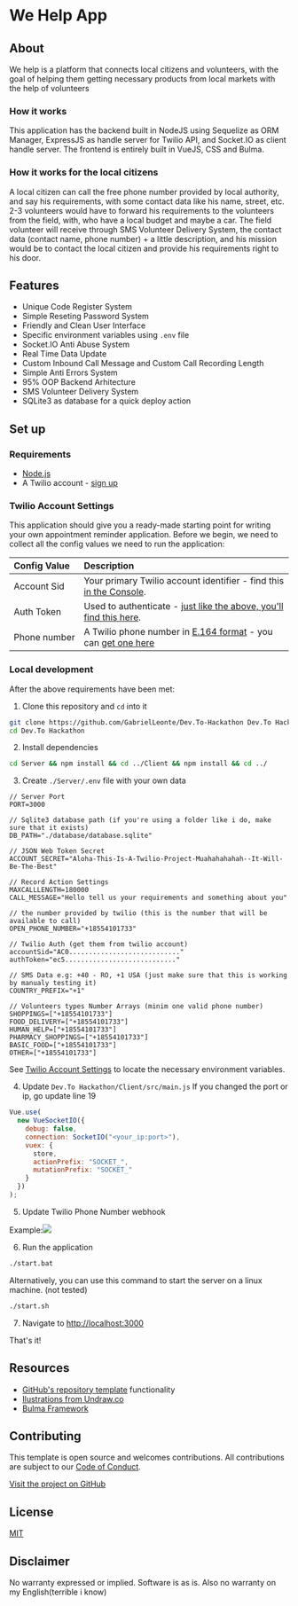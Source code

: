 # We Help App

## About

We help is a platform that connects local citizens and volunteers, with the goal of helping them getting necessary products from local markets with the help of volunteers

### How it works

This application has the backend built in NodeJS using Sequelize as ORM Manager, ExpressJS as handle server for Twilio API, and Socket.IO as client handle server.
The frontend is entirely built in VueJS, CSS and Bulma.

### How it works for the local citizens

A local citizen can call the free phone number provided by local authority, and say his requirements, with some contact data like his name, street, etc. 2-3 volunteers would have to forward his requirements to the volunteers from the field, with, who have a local budget and maybe a car. The field volunteer will receive through SMS Volunteer Delivery System, the contact data (contact name, phone number) + a little description, and his mission would be to contact the local citizen and provide his requirements right to his door.

## Features

- Unique Code Register System
- Simple Reseting Password System
- Friendly and Clean User Interface
- Specific environment variables using `.env` file
- Socket.IO Anti Abuse System
- Real Time Data Update
- Custom Inbound Call Message and Custom Call Recording Length
- Simple Anti Errors System
- 95% OOP Backend Arhitecture
- SMS Volunteer Delivery System
- SQLite3 as database for a quick deploy action

## Set up

### Requirements

- [Node.js](https://nodejs.org/)
- A Twilio account - [sign up](https://www.twilio.com/try-twilio)

### Twilio Account Settings

This application should give you a ready-made starting point for writing your
own appointment reminder application. Before we begin, we need to collect
all the config values we need to run the application:

| Config&nbsp;Value | Description                                                                                                                                                  |
| :---------------- | :----------------------------------------------------------------------------------------------------------------------------------------------------------- |
| Account&nbsp;Sid  | Your primary Twilio account identifier - find this [in the Console](https://www.twilio.com/console).                                                         |
| Auth&nbsp;Token   | Used to authenticate - [just like the above, you'll find this here](https://www.twilio.com/console).                                                         |
| Phone&nbsp;number | A Twilio phone number in [E.164 format](https://en.wikipedia.org/wiki/E.164) - you can [get one here](https://www.twilio.com/console/phone-numbers/incoming)  |

### Local development

After the above requirements have been met:

1. Clone this repository and `cd` into it

```bash
git clone https://github.com/GabrielLeonte/Dev.To-Hackathon Dev.To Hackathon
cd Dev.To Hackathon
```

2. Install dependencies

```bash
cd Server && npm install && cd ../Client && npm install && cd ../
```

3. Create `./Server/.env` file with your own data

```
// Server Port
PORT=3000

// Sqlite3 database path (if you're using a folder like i do, make sure that it exists)
DB_PATH="./database/database.sqlite" 

// JSON Web Token Secret
ACCOUNT_SECRET="Aloha-This-Is-A-Twilio-Project-Muahahahahah--It-Will-Be-The-Best"

// Record Action Settings
MAXCALLLENGTH=180000
CALL_MESSAGE="Hello tell us your requirements and something about you"

// the number provided by twilio (this is the number that will be available to call)
OPEN_PHONE_NUMBER="+18554101733"

// Twilio Auth (get them from twilio account)
accountSid="AC0............................"
authToken="ec5............................"

// SMS Data e.g: +40 - RO, +1 USA (just make sure that this is working by manualy testing it)
COUNTRY_PREFIX="+1"

// Volunteers types Number Arrays (minim one valid phone number)
SHOPPINGS=["+18554101733"]
FOOD_DELIVERY=["+18554101733"]
HUMAN_HELP=["+18554101733"]
PHARMACY_SHOPPINGS=["+18554101733"]
BASIC_FOOD=["+18554101733"]
OTHER=["+18554101733"]
```

See [Twilio Account Settings](#twilio-account-settings) to locate the necessary environment variables.

4. Update `Dev.To Hackathon/Client/src/main.js`
If you changed the port or ip, go update line 19
```javascript
Vue.use(
  new VueSocketIO({
    debug: false,
    connection: SocketIO("<your_ip:port>"),
    vuex: {
      store,
      actionPrefix: "SOCKET_",
      mutationPrefix: "SOCKET_"
    }
  })
);
```

5. Update Twilio Phone Number webhook

Example:![](https://i.imgur.com/2vcEYY2.png)

6. Run the application

```bash
./start.bat
```

Alternatively, you can use this command to start the server on a linux machine. (not tested)

```bash
./start.sh
```

7. Navigate to [http://localhost:3000](http://localhost:8080)

That's it!

## Resources

- [GitHub's repository template](https://help.github.com/en/github/creating-cloning-and-archiving-repositories/creating-a-repository-from-a-template) functionality
- [Ilustrations from Undraw.co](https://undraw.co/illustrations)
- [Bulma Framework](https://bulma.io/)

## Contributing

This template is open source and welcomes contributions. All contributions are subject to our [Code of Conduct](https://github.com/twilio-labs/.github/blob/master/CODE_OF_CONDUCT.md).

[Visit the project on GitHub](https://github.com/GabrielLeonte/Dev.To-Hackathon)

## License

[MIT](http://www.opensource.org/licenses/mit-license.html)

## Disclaimer

No warranty expressed or implied. Software is as is. Also no warranty on my English(terrible i know)

[twilio]: https://www.twilio.com
